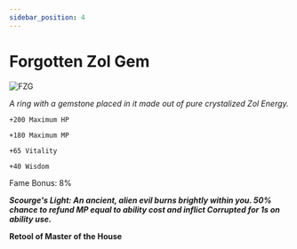 ```yaml
---
sidebar_position: 4
---
```


# Forgotten Zol Gem

![FZG](https://vwiki.valorserver.com/api/item/picture/forgotten%20zol%20gem)

<i>A ring with a gemstone placed in it made out of pure crystalized Zol Energy.</i>

    +200 Maximum HP
    
    +180 Maximum MP

    +65 Vitality
    
    +40 Wisdom

Fame Bonus: 8%

***Scourge's Light: An ancient, alien evil burns brightly within you. 50% chance to refund MP equal to ability cost and inflict Corrupted for 1s on ability use.***

**Retool of Master of the House**

